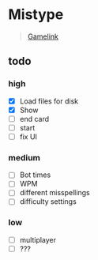 # Mistype

> [Gamelink](https://daedricreign.github.io/GGJ2020/)

## todo

### high

- [X] Load files for disk
- [X] Show 
- [ ] end card
- [ ] start
- [ ] fix UI

### medium

- [ ] Bot times
- [ ] WPM
- [ ] different misspellings
- [ ] difficulty settings

### low

- [ ] multiplayer
- [ ] ???
